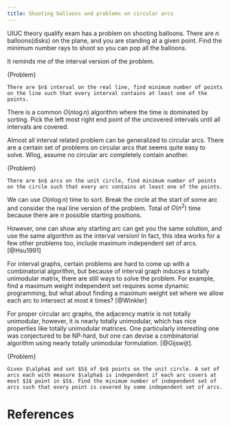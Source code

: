 ```yaml
---
title: Shooting balloons and problems on circular arcs
---
```


UIUC theory qualify exam has a problem on shooting balloons. There are $n$ balloons(disks) on the plane, and you are standing at a given point. Find the minimum number rays to shoot so you can pop all the balloons. 

It reminds me of the interval version of the problem.

{Problem}
	
	There are $n$ interval on the real line, find minimum number of points on the line such that every interval contains at least one of the points.

There is a common $O(n\log n)$ algorithm where the time is dominated by sorting. Pick the left most right end point of the uncovered intervals until all intervals are covered. 

Almost all interval related problem can be generalized to circular arcs. There are a certain set of problems on circular arcs that seems quite easy to solve. Wlog, assume no circular arc completely contain another. 

{Problem}
	
	There are $n$ arcs on the unit circle, find minimum number of points on the circle such that every arc contains at least one of the points.

We can use $O(n\log n)$ time to sort. Break the circle at the start of some arc and consider the real line version of the problem. Total of $O(n^2)$ time because there are $n$ possible starting positions. 

However, one can show any starting arc can get you the same solution, and use the same algorithm as the interval version! In fact, this idea works for a few other problems too, include maximum independent set of arcs. [@Hsu1991]

For interval graphs, certain problems are hard to come up with a combinatorial algorithm, but because of interval graph induces a totally unimodular matrix, there are still ways to solve the problem. For example, find a maximum weight independent set requires some dynamic programming, but what about finding a maximum weight set where we allow each arc to intersect at most $k$ times? [@Winkler]

For proper circular arc graphs, the adjacency matrix is not totally unimodular, however, it is nearly totally unimodular, which has nice properties like totally unimodular matrices. One particularly interesting one was conjectured to be NP-hard, but one can devise a combinatorial algorithm using nearly totally unimodular formulation. [@Gijswijt].

{Problem}

	Given $\alpha$ and set $S$ of $n$ points on the unit circle. A set of arcs each with measure $\alpha$ is independent if each arc covers at most $1$ point in $S$. Find the minimum number of independent set of arcs such that every point is covered by some independent set of arcs.

# References